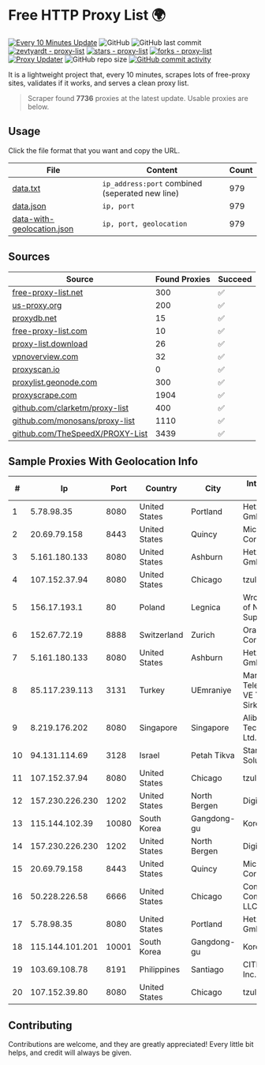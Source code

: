 
# Free HTTP Proxy List 🌍

[![Every 10 Minutes Update](https://github.com/mertguvencli/http-proxy-list/actions/workflows/main.yml/badge.svg?branch=main)](https://github.com/mertguvencli/http-proxy-list/actions/workflows/main.yml)
![GitHub](https://img.shields.io/github/license/mertguvencli/http-proxy-list)
![GitHub last commit](https://img.shields.io/github/last-commit/mertguvencli/http-proxy-list)
[![zevtyardt - proxy-list](https://img.shields.io/static/v1?label=zevtyardt&message=proxy-list&color=blue&logo=github)](https://github.com/zevtyardt/proxy-list "Go to GitHub repo")
[![stars - proxy-list](https://img.shields.io/github/stars/zevtyardt/proxy-list?style=social)](https://github.com/zevtyardt/proxy-list)
[![forks - proxy-list](https://img.shields.io/github/forks/zevtyardt/proxy-list?style=social)](https://github.com/zevtyardt/proxy-list)
[![Proxy Updater](https://github.com/zevtyardt/proxy-list/workflows/Proxy%20Updater/badge.svg)](https://github.com/zevtyardt/proxy-list/actions?query=workflow:"Proxy+Updater")
![GitHub repo size](https://img.shields.io/github/repo-size/zevtyardt/proxy-list)
[![GitHub commit activity](https://img.shields.io/github/commit-activity/m/zevtyardt/proxy-list?logo=commits)](https://github.com/zevtyardt/proxy-list/commits/main)

It is a lightweight project that, every 10 minutes, scrapes lots of free-proxy sites, validates if it works, and serves a clean proxy list.

> Scraper found **7736** proxies at the latest update. Usable proxies are below.

## Usage

Click the file format that you want and copy the URL.

|File|Content|Count|
|----|-------|-----|
|[data.txt](https://raw.githubusercontent.com/mertguvencli/http-proxy-list/main/proxy-list/data.txt)|`ip_address:port` combined (seperated new line)|979|
|[data.json](https://raw.githubusercontent.com/mertguvencli/http-proxy-list/main/proxy-list/data.json)|`ip, port`|979|
|[data-with-geolocation.json](https://raw.githubusercontent.com/mertguvencli/http-proxy-list/main/proxy-list/data-with-geolocation.json)|`ip, port, geolocation`|979|

## Sources

|Source|Found Proxies|Succeed|
|------|-------------|-------|
|[free-proxy-list.net](https://free-proxy-list.net)|300|✅|
|[us-proxy.org](https://www.us-proxy.org)|200|✅|
|[proxydb.net](http://proxydb.net)|15|✅|
|[free-proxy-list.com](https://free-proxy-list.com/?page=&port=&type%5B%5D=http&type%5B%5D=https&up_time=0&search=Search)|10|✅|
|[proxy-list.download](https://www.proxy-list.download/HTTP)|26|✅|
|[vpnoverview.com](https://vpnoverview.com/privacy/anonymous-browsing/free-proxy-servers)|32|✅|
|[proxyscan.io](https://www.proxyscan.io)|0|✅|
|[proxylist.geonode.com](https://proxylist.geonode.com/api/proxy-list?limit=300&page=1&sort_by=lastChecked&sort_type=desc&protocols=http,https)|300|✅|
|[proxyscrape.com](https://api.proxyscrape.com/v2/?request=displayproxies&protocol=http&timeout=10000&country=all&ssl=all&anonymity=all)|1904|✅|
|[github.com/clarketm/proxy-list](https://raw.githubusercontent.com/clarketm/proxy-list/master/proxy-list-raw.txt)|400|✅|
|[github.com/monosans/proxy-list](https://raw.githubusercontent.com/monosans/proxy-list/main/proxies/http.txt)|1110|✅|
|[github.com/TheSpeedX/PROXY-List](https://raw.githubusercontent.com/TheSpeedX/PROXY-List/master/http.txt)|3439|✅|


## Sample Proxies With Geolocation Info

|#|Ip|Port|Country|City|Internet Service Provider|
|-|--|----|-------|----|-------------------------|
|1|5.78.98.35|8080|United States|Portland|Hetzner Online GmbH|
|2|20.69.79.158|8443|United States|Quincy|Microsoft Corporation|
|3|5.161.180.133|8080|United States|Ashburn|Hetzner Online GmbH|
|4|107.152.37.94|8080|United States|Chicago|tzulo, inc.|
|5|156.17.193.1|80|Poland|Legnica|Wroclaw Centre of Networking and Supercomputing|
|6|152.67.72.19|8888|Switzerland|Zurich|Oracle Corporation|
|7|5.161.180.133|8080|United States|Ashburn|Hetzner Online GmbH|
|8|85.117.239.113|3131|Turkey|UEmraniye|Markahost Telekomunikasyon VE Ticaret Limited Sirketi|
|9|8.219.176.202|8080|Singapore|Singapore|Alibaba (US) Technology Co., Ltd.|
|10|94.131.114.69|3128|Israel|Petah Tikva|Stark Industries Solutions LTD|
|11|107.152.37.94|8080|United States|Chicago|tzulo, inc.|
|12|157.230.226.230|1202|United States|North Bergen|DigitalOcean, LLC|
|13|115.144.102.39|10080|South Korea|Gangdong-gu|Korea Telecom|
|14|157.230.226.230|1202|United States|North Bergen|DigitalOcean, LLC|
|15|20.69.79.158|8443|United States|Quincy|Microsoft Corporation|
|16|50.228.226.58|6666|United States|Chicago|Comcast Cable Communications, LLC|
|17|5.78.98.35|8080|United States|Portland|Hetzner Online GmbH|
|18|115.144.101.201|10001|South Korea|Gangdong-gu|Korea Telecom|
|19|103.69.108.78|8191|Philippines|Santiago|CITI Cableworld Inc.|
|20|107.152.39.80|8080|United States|Chicago|tzulo, inc.|



## Contributing

Contributions are welcome, and they are greatly appreciated! Every
little bit helps, and credit will always be given.

